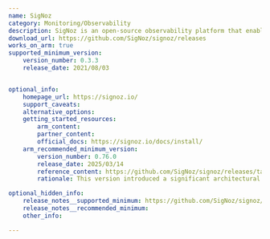```yaml
---
name: SigNoz
category: Monitoring/Observability
description: SigNoz is an open-source observability platform that enables real-time monitoring and troubleshooting of applications through metrics, logs, and distributed tracing.
download_url: https://github.com/SigNoz/signoz/releases
works_on_arm: true
supported_minimum_version:
    version_number: 0.3.3
    release_date: 2021/08/03


optional_info:
    homepage_url: https://signoz.io/
    support_caveats:
    alternative_options:
    getting_started_resources:
        arm_content:
        partner_content:
        official_docs: https://signoz.io/docs/install/
    arm_recommended_minimum_version:
        version_number: 0.76.0
        release_date: 2025/03/14
        reference_content: https://github.com/SigNoz/signoz/releases/tag/v0.76.0
        rationale: This version introduced a significant architectural update by consolidating the alert-manager, query-service, and frontend components into a single binary named signoz. This change simplifies deployment and may lead to performance improvements due to reduced inter-service communication overhead.

optional_hidden_info:
    release_notes__supported_minimum: https://github.com/SigNoz/signoz/releases/tag/v0.3.3
    release_notes__recommended_minimum:
    other_info:

---
```

